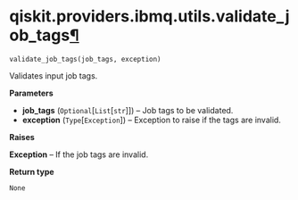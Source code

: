 # qiskit.providers.ibmq.utils.validate\_job\_tags[¶](#qiskit-providers-ibmq-utils-validate-job-tags "Permalink to this headline")

<span id="undefined" />

`validate_job_tags(job_tags, exception)`

Validates input job tags.

**Parameters**

*   **job\_tags** (`Optional`\[`List`\[`str`]]) – Job tags to be validated.
*   **exception** (`Type`\[`Exception`]) – Exception to raise if the tags are invalid.

**Raises**

**Exception** – If the job tags are invalid.

**Return type**

`None`

